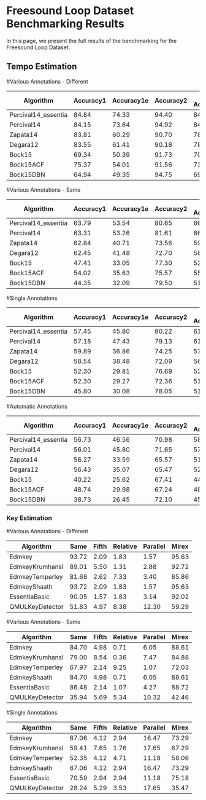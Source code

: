 # Freesound Loop Dataset Benchmarking Results

In this page, we present the full results of the benchmarking for the Freesound Loop Dataset.

## Tempo Estimation

#Various Annotations - Different

| Algorithm | Accuracy1 | Accuracy1e | Accuracy2 | Mean Accuracy |
| ---- | ---- | ---- | ---- | ---- |
| Percival14_essentia | 84.84 | 74.33 | 94.40 | 84.52 |
| Percival14 | 84.15 | 73.64 | 94.92 | 84.24 |
| Zapata14 | 83.81 | 60.29 | 90.70 | 78.27 |
| Degara12 | 83.55 | 61.41 | 90.18 | 78.38 |
| Bock15 | 69.34 | 50.39 | 91.73 | 70.49 |
| Bock15ACF | 75.37 | 54.01 | 91.56 | 73.64 |
| Bock15DBN | 64.94 | 49.35 | 94.75 | 69.68 |

#Various Annotations - Same

| Algorithm | Accuracy1 | Accuracy1e | Accuracy2 | Mean Accuracy |
| ---- | ---- | ---- | ---- | ---- |
| Percival14_essentia | 63.79 | 53.54 | 80.65 | 66.00 |
| Percival14 | 63.31 | 53.26 | 81.61 | 66.06 |
| Zapata14 | 62.84 | 40.71 | 73.56 | 59.04 |
| Degara12 | 62.45 | 41.48 | 72.70 | 58.88 |
| Bock15 | 47.41 | 33.05 | 77.30 | 52.59 |
| Bock15ACF | 54.02 | 35.63 | 75.57 | 55.08 |
| Bock15DBN | 44.35 | 32.09 | 79.50 | 51.98 |

#Single Annotations

| Algorithm | Accuracy1 | Accuracy1e | Accuracy2 | Mean Accuracy |
| ---- | ---- | ---- | ---- | ---- |
| Percival14_essentia | 57.45 | 45.80 | 80.22 | 61.16 |
| Percival14 | 57.18 | 47.43 | 79.13 | 61.25 |
| Zapata14 | 59.89 | 36.86 | 74.25 | 57.00 |
| Degara12 | 58.54 | 38.48 | 72.09 | 56.37 |
| Bock15 | 52.30 | 29.81 | 76.69 | 52.94 |
| Bock15ACF | 52.30 | 29.27 | 72.36 | 51.31 |
| Bock15DBN | 45.80 | 30.08 | 78.05 | 51.31 |

#Automatic Annotations

| Algorithm | Accuracy1 | Accuracy1e | Accuracy2 | Mean Accuracy |
| ---- | ---- | ---- | ---- | ---- |
| Percival14_essentia | 56.73 | 46.56 | 70.98 | 58.09 |
| Percival14 | 56.01 | 45.80 | 71.65 | 57.82 |
| Zapata14 | 56.27 | 33.59 | 65.57 | 51.81 |
| Degara12 | 56.43 | 35.07 | 65.47 | 52.32 |
| Bock15 | 40.22 | 25.62 | 67.41 | 44.42 |
| Bock15ACF | 48.74 | 29.98 | 67.24 | 48.65 |
| Bock15DBN | 38.73 | 26.45 | 72.10 | 45.76 |

### Key Estimation

#Various Annotations - Different

| Algorithm | Same | Fifth | Relative | Parallel | Mirex |
| ---- | ---- | ---- | ---- | ---- | ---- |
| Edmkey | 93.72 | 2.09 | 1.83 | 1.57 | 95.63 |
| EdmkeyKrumhansl | 89.01 | 5.50 | 1.31 | 2.88 | 92.72 |
| EdmkeyTemperley | 81.68 | 2.62 | 7.33 | 3.40 | 85.86 |
| EdmkeyShaath | 93.72 | 2.09 | 1.83 | 1.57 | 95.63 |
| EssentiaBasic | 90.05 | 1.57 | 1.83 | 3.14 | 92.02 |
| QMULKeyDetector | 51.83 | 4.97 | 8.38 | 12.30 | 59.29 |

#Various Annotations - Same

| Algorithm | Same | Fifth | Relative | Parallel | Mirex |
| ---- | ---- | ---- | ---- | ---- | ---- |
| Edmkey | 84.70 | 4.98 | 0.71 | 6.05 | 88.61 |
| EdmkeyKrumhansl | 79.00 | 8.54 | 0.36 | 7.47 | 84.88 |
| EdmkeyTemperley | 67.97 | 2.14 | 9.25 | 1.07 | 72.03 |
| EdmkeyShaath | 84.70 | 4.98 | 0.71 | 6.05 | 88.61 |
| EssentiaBasic | 86.48 | 2.14 | 1.07 | 4.27 | 88.72 |
| QMULKeyDetector | 35.94 | 5.69 | 5.34 | 10.32 | 42.46 |

#Single Annotations

| Algorithm | Same | Fifth | Relative | Parallel | Mirex |
| ---- | ---- | ---- | ---- | ---- | ---- |
| Edmkey | 67.06 | 4.12 | 2.94 | 16.47 | 73.29 |
| EdmkeyKrumhansl | 59.41 | 7.65 | 1.76 | 17.65 | 67.29 |
| EdmkeyTemperley | 52.35 | 4.12 | 4.71 | 11.18 | 58.06 |
| EdmkeyShaath | 67.06 | 4.12 | 2.94 | 16.47 | 73.29 |
| EssentiaBasic | 70.59 | 2.94 | 2.94 | 11.18 | 75.18 |
| QMULKeyDetector | 28.24 | 5.29 | 3.53 | 17.65 | 35.47 |
